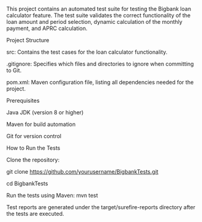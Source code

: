 This project contains an automated test suite for testing the Bigbank loan calculator feature. The test suite validates the correct functionality of the loan amount and period selection, dynamic calculation of the monthly payment, and APRC calculation.

Project Structure

src: Contains the test cases for the loan calculator functionality.

.gitignore: Specifies which files and directories to ignore when committing to Git.

pom.xml: Maven configuration file, listing all dependencies needed for the project.

Prerequisites

Java JDK (version 8 or higher)

Maven for build automation

Git for version control

How to Run the Tests

Clone the repository:

git clone https://github.com/yourusername/BigbankTests.git

cd BigbankTests

Run the tests using Maven: mvn test

Test reports are generated under the target/surefire-reports directory after the tests are executed.

